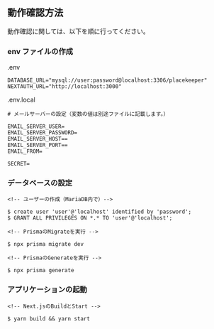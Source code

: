 ## 動作確認方法

動作確認に関しては、以下を順に行ってください。

### env ファイルの作成

.env

```
DATABASE_URL="mysql://user:password@localhost:3306/placekeeper"
NEXTAUTH_URL="http://localhost:3000"
```

.env.local

```
# メールサーバーの設定（変数の値は別途ファイルに記載します。）

EMAIL_SERVER_USER=
EMAIL_SERVER_PASSWORD=
EMAIL_SERVER_HOST==
EMAIL_SERVER_PORT==
EMAIL_FROM=

SECRET=
```

### データベースの設定

```
<!-- ユーザーの作成（MariaDB内で）-->

$ create user 'user'@'localhost' identified by 'password';
$ GRANT ALL PRIVILEGES ON *.* TO 'user'@'localhost';

<!-- PrismaのMigrateを実行 -->

$ npx prisma migrate dev

<!-- PrismaのGenerateを実行 -->

$ npx prisma generate
```

### アプリケーションの起動

```
<!-- Next.jsのBuildとStart -->

$ yarn build && yarn start
```
